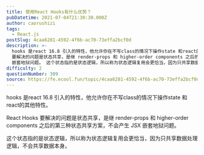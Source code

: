 ```yaml
---
title: 使用React Hooks有什么优势？
pubDatetime: 2021-07-04T21:30:30.000Z
author: caorushizi
tags:
  - React.js
postSlug: 4caa6281-4592-4f6b-ac70-73effa2bcf0d
description: >-
  hooks 是react 16.8 引入的特性，他允许你在不写class的情况下操作state 和react的其他特性。 React Hooks
  要解决的问题是状态共享，是继 render-props 和 higher-order components 之后的第三种状态共享方案，不会产生 JSX
  嵌套地狱问题。 这个状态指的是状态逻辑，所以称为状态逻辑复用会更恰当，因为只共享数据处理逻辑，不会共享
difficulty: 2
questionNumber: 309
source: https://fe.ecool.fun/topic/4caa6281-4592-4f6b-ac70-73effa2bcf0d
---
```


hooks 是react 16.8 引入的特性，他允许你在不写class的情况下操作state 和react的其他特性。

React Hooks 要解决的问题是状态共享，是继 render-props 和 higher-order components 之后的第三种状态共享方案，不会产生 JSX 嵌套地狱问题。

这个状态指的是状态逻辑，所以称为状态逻辑复用会更恰当，因为只共享数据处理逻辑，不会共享数据本身。

